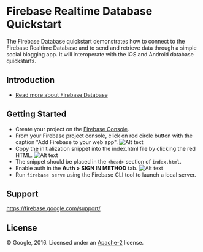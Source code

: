Firebase Realtime Database Quickstart
=============================

The Firebase Database quickstart demonstrates how to connect to the Firebase Realtime Database and
to send and retrieve data through a simple social blogging app. It will interoperate with the iOS and
Android database quickstarts.

Introduction
------------

- [Read more about Firebase Database](https://firebase.google.com/docs/database/)

Getting Started
---------------

- Create your project on the [Firebase Console](https://console.firebase.google.com).
- From your Firebase project console, click on red circle button with the caption "Add Firebase to your web app".
![Alt text](/pics/redcircle.png?raw=true "Red Circle")
- Copy the initialization snippet into the index.html file by clicking the red HTML.
![Alt text](/pics/snippet.png?raw=true "Snippet")
- The snippet should be placed in the `<head>` section of `index.html`.
- Enable auth in the **Auth > SIGN IN METHOD** tab.
![Alt text](/pics/enable.png?raw=true "Enable auth")
- Run `firebase serve` using the Firebase CLI tool to launch a local server.

Support
-------

https://firebase.google.com/support/

License
-------

© Google, 2016. Licensed under an [Apache-2](../LICENSE) license.

